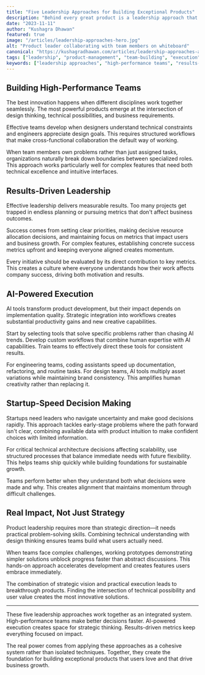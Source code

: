 ```yaml
---
title: "Five Leadership Approaches for Building Exceptional Products"
description: "Behind every great product is a leadership approach that balances vision, execution, and team dynamics. These practical methods drive successful products and high-performing teams."
date: "2023-11-11"
author: "Kushagra Dhawan"
featured: true
image: "/articles/leadership-approaches-hero.jpg"
alt: "Product leader collaborating with team members on whiteboard"
canonical: "https://kushagradhawan.com/articles/leadership-approaches-article"
tags: ["leadership", "product-management", "team-building", "execution", "ai-integration", "decision-making", "startup"]
keywords: ["leadership approaches", "high-performance teams", "results-driven leadership", "AI-powered execution", "startup-speed decision making", "product leadership", "team collaboration", "cross-functional teams"]
---
```


## Building High-Performance Teams

The best innovation happens when different disciplines work together seamlessly. The most powerful products emerge at the intersection of design thinking, technical possibilities, and business requirements.

Effective teams develop when designers understand technical constraints and engineers appreciate design goals. This requires structured workflows that make cross-functional collaboration the default way of working.

When team members own problems rather than just assigned tasks, organizations naturally break down boundaries between specialized roles. This approach works particularly well for complex features that need both technical excellence and intuitive interfaces.

## Results-Driven Leadership

Effective leadership delivers measurable results. Too many projects get trapped in endless planning or pursuing metrics that don't affect business outcomes.

Success comes from setting clear priorities, making decisive resource allocation decisions, and maintaining focus on metrics that impact users and business growth. For complex features, establishing concrete success metrics upfront and keeping everyone aligned creates momentum.

Every initiative should be evaluated by its direct contribution to key metrics. This creates a culture where everyone understands how their work affects company success, driving both motivation and results.

## AI-Powered Execution

AI tools transform product development, but their impact depends on implementation quality. Strategic integration into workflows creates substantial productivity gains and new creative capabilities.

Start by selecting tools that solve specific problems rather than chasing AI trends. Develop custom workflows that combine human expertise with AI capabilities. Train teams to effectively direct these tools for consistent results.

For engineering teams, coding assistants speed up documentation, refactoring, and routine tasks. For design teams, AI tools multiply asset variations while maintaining brand consistency. This amplifies human creativity rather than replacing it.

## Startup-Speed Decision Making

Startups need leaders who navigate uncertainty and make good decisions rapidly. This approach tackles early-stage problems where the path forward isn't clear, combining available data with product intuition to make confident choices with limited information.

For critical technical architecture decisions affecting scalability, use structured processes that balance immediate needs with future flexibility. This helps teams ship quickly while building foundations for sustainable growth.

Teams perform better when they understand both what decisions were made and why. This creates alignment that maintains momentum through difficult challenges.

## Real Impact, Not Just Strategy

Product leadership requires more than strategic direction—it needs practical problem-solving skills. Combining technical understanding with design thinking ensures teams build what users actually need.

When teams face complex challenges, working prototypes demonstrating simpler solutions unblock progress faster than abstract discussions. This hands-on approach accelerates development and creates features users embrace immediately.

The combination of strategic vision and practical execution leads to breakthrough products. Finding the intersection of technical possibility and user value creates the most innovative solutions.

---

These five leadership approaches work together as an integrated system. High-performance teams make better decisions faster. AI-powered execution creates space for strategic thinking. Results-driven metrics keep everything focused on impact.

The real power comes from applying these approaches as a cohesive system rather than isolated techniques. Together, they create the foundation for building exceptional products that users love and that drive business growth.
